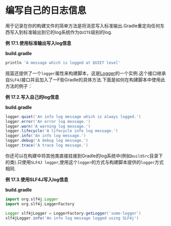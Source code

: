 # 编写自己的日志信息

用于记录在你的构建文件的简单方法是将消息写入标准输出.Gradle重定向任何东西写入到标准输出到它的log系统作为`QUITE`级别的log.

**例 17.1.使用标准输出写入log信息**

**build.gradle**

```gradle
println 'A message which is logged at QUIET level'
```

摇篮还提供了一个`logger`属性来构建脚本，这是[Logger](https://docs.gradle.org/current/javadoc/org/gradle/api/logging/Logger.html)的一个实例.这个接口继承自`SLF4J`接口并且加入了一F些Gradle的具体方法.下面是如何在构建脚本中使用此方法的例子：

**例 17.2.写入自己的log信息**

**build.gradle**

```gradle
logger.quiet('An info log message which is always logged.')
logger.error('An error log message.')
logger.warn('A warning log message.')
logger.lifecycle('A lifecycle info log message.')
logger.info('An info log message.')
logger.debug('A debug log message.')
logger.trace('A trace log message.')
```

你还可以在构建中将其他类直接挂接到Gradle的log系统中(例如`buildSrc`目录下的类).只使用`SLF4J logger`,使用这个`logger`的方式与构建脚本提供的`logger`方式相同.

**例 17.3.使用SLF4J写入log信息**

**build.gradle**

```gradle
import org.slf4j.Logger
import org.slf4j.LoggerFactory

Logger slf4jLogger = LoggerFactory.getLogger('some-logger')
slf4jLogger.info('An info log message logged using SLF4j')
```
